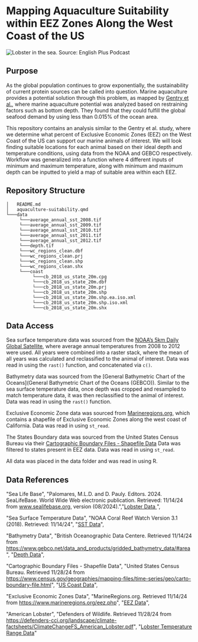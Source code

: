 # Mapping Aquaculture Suitability within EEZ Zones Along the West Coast of the US

![Lobster in the sea. Source: English Plus Podcast](https://englishpluspodcast.com/wp-content/uploads/2022/01/Episode-13-Lobsters.jpg)
## Purpose

As the global population continues to grow exponentially, the sustainability of current protein sources can be called into question. Marine aquaculture provides a potential solution through this problem, as mapped by [Gentry et al.](https://www.nature.com/articles/s41559-017-0257-9), where marine aquaculture potential was analyzed based on restraining factors such as bottom depth. They found that they could fulfill the global seafood demand by using less than 0.015% of the ocean area.

This repository contains an analysis similar to the Gentry et al. study, where we determine what percent of Exclusive Economic Zones (EEZ) on the West Coast of the US can support our marine animals of interest. We will look finding suitable locations for each animal based on their ideal depth and temperature conditions, using data from the NOAA and GEBCO respectively.
Workflow was generalized into a function where 4 different inputs of minimum and maximum temperature, along with minimum and maximum depth can be inputted to yield a map of suitable area within each EEZ.

## Repository Structure
```
│   README.md
│   aquaculture-suitability.qmd
└───data
     └───average_annual_sst_2008.tif
     └───average_annual_sst_2009.tif
     └───average_annual_sst_2010.tif
     └───average_annual_sst_2011.tif
     └───average_annual_sst_2012.tif
     └───depth.tif
     └───wc_regions_clean.dbf
     └───wc_regions_clean.prj
     └───wc_regions_clean.shp
     └───wc_regions_clean.shx
     └───coast
          └───cb_2018_us_state_20m.cpg
          └───cb_2018_us_state_20m.dbf
          └───cb_2018_us_state_20m.prj
          └───cb_2018_us_state_20m.shp
          └───cb_2018_us_state_20m.shp.ea.iso.xml
          └───cb_2018_us_state_20m.shp.iso.xml
          └───cb_2018_us_state_20m.shx
```

## Data Access

Sea surface temperature data was sourced from the [NOAA’s 5km Daily Global Satellite](https://coralreefwatch.noaa.gov/product/5km/index_5km_ssta.php), where average annual temperatures from 2008 to 2012 were used. All years were combined into a raster stack, where the mean of all years was calculated and reclassified to the animal of interest. Data was read in using the `rast()` function, and concatenated via `c()`.

Bathymetry data was sourced from the [General Bathymetric Chart of the Oceans](General Bathymetric Chart of the Oceans (GEBCO)). Similar to the sea surface temperature data, once depth was cropped and resampled to match temperature data, it was then reclassified to the animal of interest. Data was read in using the `rast()` function.

Exclusive Economic Zone data was sourced from [Marineregions.org](https://www.marineregions.org/eez.php), which contains a shapefile of Exclusive Economic Zones along the west coast of California. Data was read in using `st_read`.

The States Boundary data was sourced from the United States Census Bureau via their [Cartographic Boundary Files - Shapefile Data](https://www2.census.gov/geo/tiger/GENZ2018/shp/cb_2018_us_state_20m.zip) Data was filtered to states present in EEZ data. Data was read in using `st_read`. 

All data was placed in the data folder and was read in using R. 

## Data References

  "Sea Life Base", "Palomares, M.L.D. and D. Pauly. Editors. 2024. SeaLifeBase. World Wide Web electronic publication. Retrieved: 11/14/24 from www.sealifebase.org, version (08/2024).","[Lobster Data ](https://www.sealifebase.ca/summary/Homarus-americanus.html)", 
   
  "Sea Surface Temperature Data", "NOAA Coral Reef Watch Version 3.1 (2018). Retrieved: 11/14/24", "[SST Data](https://coralreefwatch.noaa.gov/product/5km/index_5km_ssta.php)",
  
  "Bathymetry Data", "British Oceanographic Data Centere. Retrieved 11/14/24 from https://www.gebco.net/data_and_products/gridded_bathymetry_data/#area", "[Depth Data](https://www.gebco.net/data_and_products/gridded_bathymetry_data/#area)",
  
  "Cartographic Boundary Files - Shapefile Data", "United States Census Bureau. Retrieved 11/28/24 from https://www.census.gov/geographies/mapping-files/time-series/geo/carto-boundary-file.html", "[US Coast Data](https://www2.census.gov/geo/tiger/GENZ2018/shp/cb_2018_us_state_20m.zip)",
  
  "Exclusive Economic Zones Data", "MarineRegions.org. Retrieved 11/14/24 from https://www.marineregions.org/eez.php", "[EEZ Data](https://www.marineregions.org/downloads.php)",
  
  "American Lobster", "Defenders of Wildlife. Retrieved 11/28/24 from https://defenders-cci.org/landscape/climate-factsheets/ClimateChangeFS_American_Lobster.pdf", "[Lobster Temperature Range Data](defenders.org/climatechange)"





